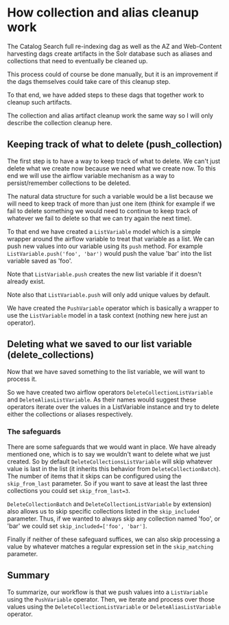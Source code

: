 How collection and alias cleanup work
====

The Catalog Search full re-indexing dag as well as the AZ and Web-Content
harvesting dags create artifacts in the Solr database such as aliases and
collections that need to eventually be cleaned up.

This process could of course be done manually, but it is an improvement if the
dags themselves could take care of this cleanup step.

To that end, we have added steps to these dags that together work to cleanup
such artifacts.


The collection and alias artifact cleanup work the same way so I will only
describe the collection cleanup here.


## Keeping track of what to delete (push_collection)
The first step is to have a way to keep track of what to delete. We can't just
delete what we create now because we need what we create now. To this end we
will use the airflow variable mechanism as a way to persist/remember
collections to be deleted.

The natural data structure for such a variable would be a list because we will
need to keep track of more than just one item (think for example if we fail to
delete something we would need to continue to keep track of whatever we fail to
delete so that we can try again the next time).

To that end we have created a `ListVariable` model which is a simple wrapper
around the airflow variable to treat that variable as a list.  We can push new
values into our variable using its `push` method.  For example
`ListVariable.push('foo', 'bar')` would push the value 'bar' into the list
variable saved as 'foo'.

Note that `ListVariable.push` creates the new list variable if it doesn't
already exist.

Note also that `ListVariable.push` will only add unique values by default.

We have created the `PushVariable` operator which is basically a wrapper to use
the `ListVariable` model in a task context (nothing new here just an operator).


## Deleting what we saved to our list variable (delete_collections)
Now that we have saved something to the list variable, we will want to process
it.

So we have created two airflow operators `DeleteCollectionListVariable` and
`DeleteAliasListVariable`. As their names would suggest these operators iterate
over the values in a ListVariable instance and try to delete either the
collections or aliases respectively.

### The safeguards
There are some safeguards that we would want in place.  We have already
mentioned one, which is to say we wouldn't want to delete what we just created.
So by default `DeleteCollectionsListVariable` will skip whatever value is last
in the list (it inherits this behavior from `DeleteCollectionBatch`). The
number of items that it skips can be configured using the `skip_from_last`
parameter.  So if you want to save at least the last three collections you
could set `skip_from_last=3`.

`DeleteCollectionBatch` and `DeleteCollectionListVariable` by extension) also
allows us to skip specific collections listed in the `skip_included` parameter.
Thus, if we wanted to always skip any collection named 'foo', or 'bar' we could
set `skip_included=['foo', 'bar']`.

Finally if neither of these safeguard suffices, we can also skip processing
a value by whatever matches a regular expression set in the `skip_matching`
parameter.

## Summary
To summarize, our workflow is that we push values into a `ListVariable` using
the `PushVariable` operator.  Then, we iterate and process over those values
using the `DeleteCollectionListVariable` or `DeleteAliasListVariable` operator.
